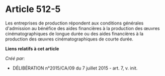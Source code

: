 # Article 512-5

Les entreprises de production répondent aux conditions générales d'admission au bénéfice des aides financières à la
production des œuvres cinématographiques de longue durée ou des aides financières à la production des œuvres
cinématographiques de courte durée.

**Liens relatifs à cet article**

_Créé par_:

  - DÉLIBÉRATION n°2015/CA/09 du 7 juillet 2015 - art. 7, v. init.
